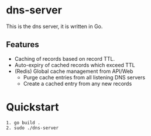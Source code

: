 # dns-server
This is the dns server, it is written in Go.

## Features
- Caching of records based on record TTL.
- Auto-expiry of cached records which exceed TTL
- (Redis) Global cache management from API/Web
  - Purge cache entries from all listening DNS servers
  - Create a cached entry from any new records

# Quickstart
```
1. go build .
2. sudo ./dns-server
```